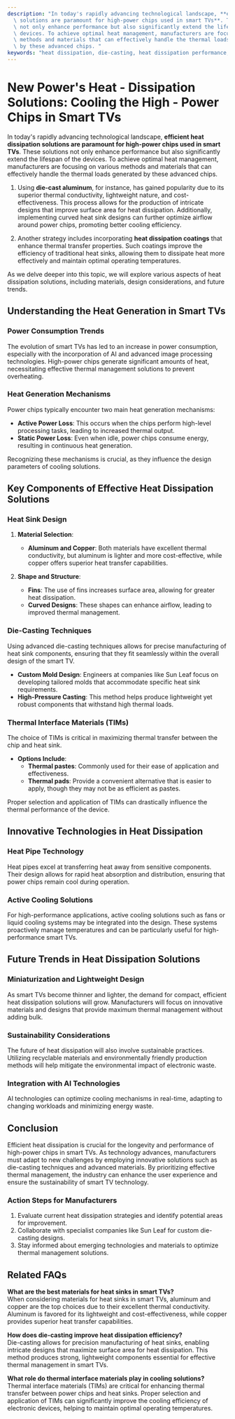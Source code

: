 ```yaml
---
description: "In today's rapidly advancing technological landscape, **efficient heat dissipation\
  \ solutions are paramount for high-power chips used in smart TVs**. These solutions\
  \ not only enhance performance but also significantly extend the lifespan of the\
  \ devices. To achieve optimal heat management, manufacturers are focusing on various\
  \ methods and materials that can effectively handle the thermal loads generated\
  \ by these advanced chips. "
keywords: "heat dissipation, die-casting, heat dissipation performance, heat sink"
---
```

# New Power's Heat - Dissipation Solutions: Cooling the High - Power Chips in Smart TVs

In today's rapidly advancing technological landscape, **efficient heat dissipation solutions are paramount for high-power chips used in smart TVs**. These solutions not only enhance performance but also significantly extend the lifespan of the devices. To achieve optimal heat management, manufacturers are focusing on various methods and materials that can effectively handle the thermal loads generated by these advanced chips. 

1. Using **die-cast aluminum**, for instance, has gained popularity due to its superior thermal conductivity, lightweight nature, and cost-effectiveness. This process allows for the production of intricate designs that improve surface area for heat dissipation. Additionally, implementing curved heat sink designs can further optimize airflow around power chips, promoting better cooling efficiency. 

2. Another strategy includes incorporating **heat dissipation coatings** that enhance thermal transfer properties. Such coatings improve the efficiency of traditional heat sinks, allowing them to dissipate heat more effectively and maintain optimal operating temperatures.

As we delve deeper into this topic, we will explore various aspects of heat dissipation solutions, including materials, design considerations, and future trends.

## **Understanding the Heat Generation in Smart TVs**

### **Power Consumption Trends**

The evolution of smart TVs has led to an increase in power consumption, especially with the incorporation of AI and advanced image processing technologies. High-power chips generate significant amounts of heat, necessitating effective thermal management solutions to prevent overheating.

### **Heat Generation Mechanisms**

Power chips typically encounter two main heat generation mechanisms:

- **Active Power Loss**: This occurs when the chips perform high-level processing tasks, leading to increased thermal output.
- **Static Power Loss**: Even when idle, power chips consume energy, resulting in continuous heat generation.

Recognizing these mechanisms is crucial, as they influence the design parameters of cooling solutions.

## **Key Components of Effective Heat Dissipation Solutions**

### **Heat Sink Design**

1. **Material Selection**: 
   - **Aluminum and Copper**: Both materials have excellent thermal conductivity, but aluminum is lighter and more cost-effective, while copper offers superior heat transfer capabilities.
  
2. **Shape and Structure**:
   - **Fins**: The use of fins increases surface area, allowing for greater heat dissipation.
   - **Curved Designs**: These shapes can enhance airflow, leading to improved thermal management.

### **Die-Casting Techniques**

Using advanced die-casting techniques allows for precise manufacturing of heat sink components, ensuring that they fit seamlessly within the overall design of the smart TV. 

- **Custom Mold Design**: Engineers at companies like Sun Leaf focus on developing tailored molds that accommodate specific heat sink requirements.
- **High-Pressure Casting**: This method helps produce lightweight yet robust components that withstand high thermal loads.

### **Thermal Interface Materials (TIMs)**

The choice of TIMs is critical in maximizing thermal transfer between the chip and heat sink. 

- **Options Include**:
  - **Thermal pastes**: Commonly used for their ease of application and effectiveness.
  - **Thermal pads**: Provide a convenient alternative that is easier to apply, though they may not be as efficient as pastes.
  
Proper selection and application of TIMs can drastically influence the thermal performance of the device.

## **Innovative Technologies in Heat Dissipation**

### **Heat Pipe Technology**

Heat pipes excel at transferring heat away from sensitive components. Their design allows for rapid heat absorption and distribution, ensuring that power chips remain cool during operation.

### **Active Cooling Solutions**

For high-performance applications, active cooling solutions such as fans or liquid cooling systems may be integrated into the design. These systems proactively manage temperatures and can be particularly useful for high-performance smart TVs.

## **Future Trends in Heat Dissipation Solutions**

### **Miniaturization and Lightweight Design**

As smart TVs become thinner and lighter, the demand for compact, efficient heat dissipation solutions will grow. Manufacturers will focus on innovative materials and designs that provide maximum thermal management without adding bulk.

### **Sustainability Considerations**

The future of heat dissipation will also involve sustainable practices. Utilizing recyclable materials and environmentally friendly production methods will help mitigate the environmental impact of electronic waste.

### **Integration with AI Technologies**

AI technologies can optimize cooling mechanisms in real-time, adapting to changing workloads and minimizing energy waste.

## **Conclusion**

Efficient heat dissipation is crucial for the longevity and performance of high-power chips in smart TVs. As technology advances, manufacturers must adapt to new challenges by employing innovative solutions such as die-casting techniques and advanced materials. By prioritizing effective thermal management, the industry can enhance the user experience and ensure the sustainability of smart TV technology.

### **Action Steps for Manufacturers**

1. Evaluate current heat dissipation strategies and identify potential areas for improvement.
2. Collaborate with specialist companies like Sun Leaf for custom die-casting designs.
3. Stay informed about emerging technologies and materials to optimize thermal management solutions.

## Related FAQs

**What are the best materials for heat sinks in smart TVs?**  
When considering materials for heat sinks in smart TVs, aluminum and copper are the top choices due to their excellent thermal conductivity. Aluminum is favored for its lightweight and cost-effectiveness, while copper provides superior heat transfer capabilities.

**How does die-casting improve heat dissipation efficiency?**  
Die-casting allows for precision manufacturing of heat sinks, enabling intricate designs that maximize surface area for heat dissipation. This method produces strong, lightweight components essential for effective thermal management in smart TVs.

**What role do thermal interface materials play in cooling solutions?**  
Thermal interface materials (TIMs) are critical for enhancing thermal transfer between power chips and heat sinks. Proper selection and application of TIMs can significantly improve the cooling efficiency of electronic devices, helping to maintain optimal operating temperatures.

